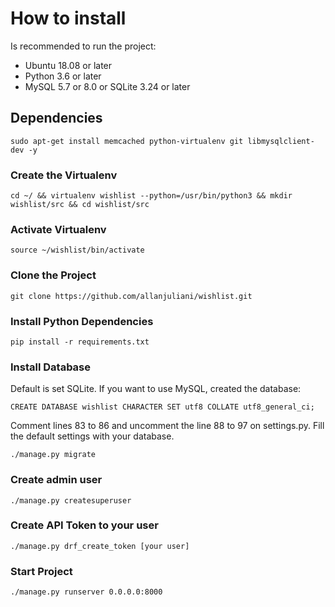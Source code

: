 # How to install

Is recommended to run the project:

- Ubuntu 18.08 or later
- Python 3.6 or later
- MySQL 5.7 or 8.0 or SQLite 3.24 or later

## Dependencies

`sudo apt-get install memcached python-virtualenv git libmysqlclient-dev -y`

### Create the Virtualenv
`cd ~/ && virtualenv wishlist --python=/usr/bin/python3 && mkdir wishlist/src && cd wishlist/src`

### Activate Virtualenv
`source ~/wishlist/bin/activate`

### Clone the Project
`git clone https://github.com/allanjuliani/wishlist.git`

### Install Python Dependencies

`pip install -r requirements.txt`

### Install Database

Default is set SQLite. If you want to use MySQL, created the database:

`CREATE DATABASE wishlist CHARACTER SET utf8 COLLATE utf8_general_ci;`

Comment lines 83 to 86 and uncomment the line 88 to 97 on settings.py. Fill the default settings with your database.  

`./manage.py migrate`

### Create admin user

`./manage.py createsuperuser`

### Create API Token to your user

`./manage.py drf_create_token [your user]`

### Start Project 

`./manage.py runserver 0.0.0.0:8000` 
